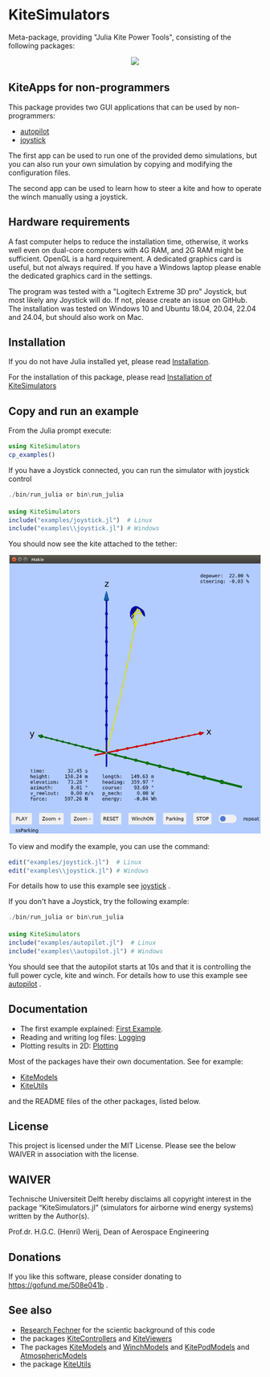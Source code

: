 # KiteSimulators

Meta-package, providing "Julia Kite Power Tools", consisting of the following packages:
<p align="center"><img src="https://raw.githubusercontent.com/ufechner7/KiteUtils.jl/main/docs/src/kite_power_tools.png" width="500" /></p>

## KiteApps for non-programmers
This package provides two GUI applications that can be used by non-programmers:
- [autopilot](docs/autopilot.md)
- [joystick](docs/joystick.md)

The first app can be used to run one of the provided demo simulations, but you can also run your own simulation by copying and modifying the configuration files.

The second app can be used to learn how to steer a kite and how to operate the winch manually using a joystick.

## Hardware requirements
A fast computer helps to reduce the installation time, otherwise, it works well even on dual-core computers with 4G RAM, and 2G RAM might be sufficient. OpenGL is a hard requirement. A dedicated graphics card is useful, but not always required. If you have a Windows laptop please enable the dedicated graphics card in the settings.

The program was tested with a "Logitech Extreme 3D pro" Joystick, but most likely any Joystick will do. If not, please create an issue on GitHub. The installation was tested on Windows 10 and Ubuntu 18.04, 20.04, 22.04 and 24.04, but should also work on Mac.

## Installation
If you do not have Julia installed yet, please read [Installation](docs/Installation.md).

For the installation of this package, please read [Installation of KiteSimulators](docs/PackageInstallation.md)

## Copy and run an example
From the Julia prompt execute:
```julia
using KiteSimulators
cp_examples()
```
If you have a Joystick connected, you can run the simulator with joystick control
```julia
./bin/run_julia or bin\run_julia

using KiteSimulators
include("examples/joystick.jl")  # Linux
include("examples\\joystick.jl") # Windows
```
You should now see the kite attached to the tether:
<p align="center"><img src="https://github.com/aenarete/KiteSimulators.jl/blob/main/docs/kite_4p.png?raw=true" width="500" /></p>


To view and modify the example, you can use the command:
```julia
edit("examples/joystick.jl")  # Linux
edit("examples\\joystick.jl") # Windows
```
For details how to use this example see [joystick](docs/joystick.md) .

If you don't have a Joystick, try the following example:

```julia
./bin/run_julia or bin\run_julia

using KiteSimulators
include("examples/autopilot.jl")  # Linux
include("examples\\autopilot.jl") # Windows
```
You should see that the autopilot starts at 10s and that it is controlling the full power cycle, kite and winch.
For details how to use this example see [autopilot](docs/autopilot.md) .

## Documentation
- The first example explained: [First Example](docs/first_example.md).  
- Reading and writing log files: [Logging](docs/logging.md)
- Plotting results in 2D:  [Plotting](docs/plotting.md)

Most of the packages have their own documentation. See for example:
- [KiteModels](https://ufechner7.github.io/KiteModels.jl/dev/)
- [KiteUtils](https://ufechner7.github.io/KiteUtils.jl/stable/)

and the README files of the other packages, listed below.

## License
This project is licensed under the MIT License. Please see the below WAIVER in association with the license.

## WAIVER
Technische Universiteit Delft hereby disclaims all copyright interest in the package “KiteSimulators.jl” (simulators for airborne wind energy systems) written by the Author(s).

Prof.dr. H.G.C. (Henri) Werij, Dean of Aerospace Engineering

## Donations
If you like this software, please consider donating to https://gofund.me/508e041b .

## See also
- [Research Fechner](https://research.tudelft.nl/en/publications/?search=wind+Fechner&pageSize=50&ordering=rating&descending=true) for the scientic background of this code
- the packages [KiteControllers](https://github.com/aenarete/KiteControllers.jl) and [KiteViewers](https://github.com/aenarete/KiteViewers.jl)
- The packages [KiteModels](https://github.com/ufechner7/KiteModels.jl) and [WinchModels](https://github.com/aenarete/WinchModels.jl) and [KitePodModels](https://github.com/aenarete/KitePodModels.jl) and [AtmosphericModels](https://github.com/aenarete/AtmosphericModels.jl)
- the package [KiteUtils](https://github.com/ufechner7/KiteUtils.jl) 
